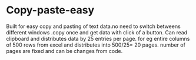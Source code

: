 # Copy-paste-easy
Built for easy copy and pasting of text data.no need to switch betweens different windows .copy once and get data with click of a button.
Can read clipboard and distributes data by 25 entries per page.
for eg entire columns of 500 rows from excel and distributes into 500/25= 20 pages.
number of pages are fixed and can be changes from code.

